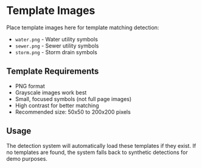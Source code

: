 # Template Images

Place template images here for template matching detection:

- `water.png` - Water utility symbols
- `sewer.png` - Sewer utility symbols  
- `storm.png` - Storm drain symbols

## Template Requirements

- PNG format
- Grayscale images work best
- Small, focused symbols (not full page images)
- High contrast for better matching
- Recommended size: 50x50 to 200x200 pixels

## Usage

The detection system will automatically load these templates if they exist.
If no templates are found, the system falls back to synthetic detections for demo purposes.
